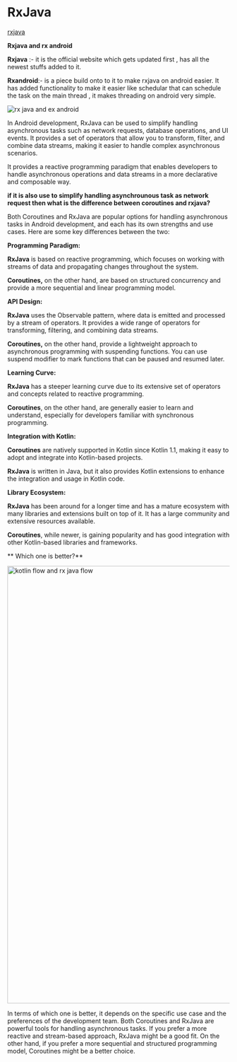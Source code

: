 # RxJava

[rxjava](https://github.com/Vijaya9418/RxJava/assets/56352158/a0c8df12-9365-445f-87e3-c7888a6fad56)


**Rxjava and rx android**

**Rxjava** :- it is the official website which gets updated first , has all the newest stuffs added to it.

**Rxandroid**:- is a piece build onto to it to make rxjava on android easier.
It has added functionality to make it easier like schedular that can schedule the task on the main thread , it makes threading on android very simple.


![rx java and ex android](https://github.com/Vijaya9418/RxJava/assets/56352158/c67b4e33-eaac-436c-8f09-33bbbfc5a3c6)


In Android development, RxJava can be used to simplify handling asynchronous tasks such as network requests, database operations, and UI events. It provides a set of operators that allow you to transform, filter, and combine data streams, making it easier to handle complex asynchronous scenarios.

It provides a reactive programming paradigm that enables developers to handle asynchronous operations and data streams in a more declarative and composable way.


**if it is also use to simplify handling asynchrounous task as network request then what is the difference between coroutines and rxjava?**


Both Coroutines and RxJava are popular options for handling asynchronous tasks in Android development, and each has its own strengths and use cases. Here are some key differences between the two:


**Programming Paradigm:** 


**RxJava** is based on reactive programming, which focuses on working with streams of data and propagating changes throughout the system. 

**Coroutines,** on the other hand, are based on structured concurrency and provide a more sequential and linear programming model.



**API Design:**



**RxJava** uses the Observable pattern, where data is emitted and processed by a stream of operators. It provides a wide range of operators for transforming, filtering, and combining data streams. 

**Coroutines,** on the other hand, provide a lightweight approach to asynchronous programming with suspending functions. You can use suspend modifier to mark functions that can be paused and resumed later.



**Learning Curve:**


**RxJava** has a steeper learning curve due to its extensive set of operators and concepts related to reactive programming. 

**Coroutines**, on the other hand, are generally easier to learn and understand, especially for developers familiar with synchronous programming.



**Integration with Kotlin:**


**Coroutines** are natively supported in Kotlin since Kotlin 1.1, making it easy to adopt and integrate into Kotlin-based projects. 

**RxJava** is written in Java, but it also provides Kotlin extensions to enhance the integration and usage in Kotlin code.



**Library Ecosystem:**


**RxJava** has been around for a longer time and has a mature ecosystem with many libraries and extensions built on top of it. It has a large community and extensive resources available. 

**Coroutines**, while newer, is gaining popularity and has good integration with other Kotlin-based libraries and frameworks.


** Which one is better?**


<img width="990" alt="kotlin flow and rx java flow" src="https://github.com/Vijaya9418/RxJava/assets/56352158/c7073efe-b5e2-4060-80f5-953b7999e64f">


In terms of which one is better, it depends on the specific use case and the preferences of the development team. Both Coroutines and RxJava are powerful tools for handling asynchronous tasks. If you prefer a more reactive and stream-based approach, RxJava might be a good fit. On the other hand, if you prefer a more sequential and structured programming model, Coroutines might be a better choice.




